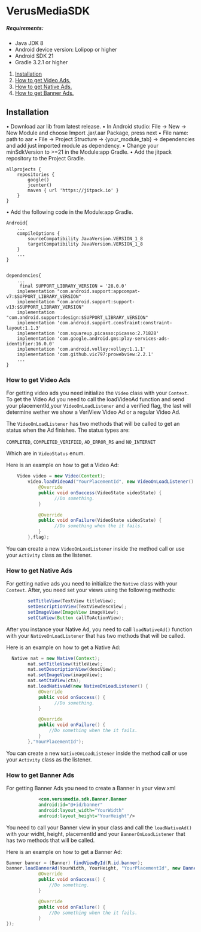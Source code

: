 # VerusMediaSDK
##### Requirements:

* Java JDK 8
* Android device version: Lolipop or higher
* Android SDK 21
* Gradle 3.2.1 or higher

1. [ Installation ](#ins)
2. [ How to get Video Ads. ](#video)
2. [ How to get Native Ads. ](#native)
2. [ How to get Banner Ads. ](#banner)

<a name="ins"></a>
## Installation
•	Download aar lib from latest release. 
•	In Android studio: File -> New -> New Module and choose Import .jar/.aar Package, press next
•	File name: path to aar
•	File -> Project Structure -> {your_module_tab} -> dependencies and add just imported module as dependency.
•	Change your minSdkVersion to >=21 in the Module:app Gradle.
•	Add the jitpack repository to the Project Gradle.
```
allprojects {
    repositories {
        google()
        jcenter()
        maven { url 'https://jitpack.io' }
    }
}
```
•	Add the following code in the Module:app Gradle.
```
Android{
    ...
    compileOptions {
        sourceCompatibility JavaVersion.VERSION_1_8
        targetCompatibility JavaVersion.VERSION_1_8
    }
    ...
}


dependencies{
    ...
     final SUPPORT_LIBRARY_VERSION = '28.0.0'
    implementation "com.android.support:appcompat-v7:$SUPPORT_LIBRARY_VERSION"
    implementation "com.android.support:support-v13:$SUPPORT_LIBRARY_VERSION"
    implementation "com.android.support:design:$SUPPORT_LIBRARY_VERSION"
    implementation 'com.android.support.constraint:constraint-layout:1.1.3'
    implementation 'com.squareup.picasso:picasso:2.71828'
    implementation 'com.google.android.gms:play-services-ads-identifier:16.0.0'
    implementation 'com.android.volley:volley:1.1.1'
    implementation 'com.github.vic797:prowebview:2.2.1'
    ...
}

```
<a name="video"></a>
### How to get Video Ads
For getting video ads you need initialize the `Video` class with your `Context`.
To get the Video Ad you need to call the loadVideoAd function and send your placementId,your `VideoOnLoadListener` and a verified flag, the last will determine wether we show a VeriView Video Ad or a regular Video Ad.

The `VideoOnLoadListener` has two methods that will be called to get an status when the Ad finishes.
The status types are:

`COMPLETED`, `COMPLETED_VERIFIED`, `AD_ERROR_RS` and `NO_INTERNET`

Which are in `VideoStatus` enum.

Here is an example on how to get a Video Ad:

```java
    Video video = new Video(Context);
        video.loadVideoAd("YourPlacementId", new VideoOnLoadListener() {
            @Override
            public void onSuccess(VideoState videoState) {
                  //Do something.
            }

            @Override
            public void onFailure(VideoState videoState) {
                  //Do something when the it fails.   
            }
        },flag);
```
You can create a new `VideoOnLoadListener` inside the method call or use your `Activity` class as the listener.

<a name="native"></a>
### How to get Native Ads
For getting native ads you need to initialize the `Native` class with your `Context`. After, you need set your views using the following methods:

```java
        setTitleView(TextView titleView);
        setDescriptionView(TextViewdescView);
        setImageView(ImageView imageView);
        setCtaView(Button callToActionView);
```


After you instance your Native Ad, you need to call `loadNativeAd()` function with your `NativeOnLoadListener` that has two methods that will be called. 

Here is an example on how to get a Native Ad:

```java
  Native nat = new Native(Context);
        nat.setTitleView(titleView);
        nat.setDescriptionView(descView);
        nat.setImageView(imageView);
        nat.setCtaView(cta);
        nat.loadNativeAd(new NativeOnLoadListener() {
            @Override
            public void onSuccess() {
                  //Do something.
            }

            @Override
            public void onFailure() {
                //Do something when the it fails.
            }
        },"YourPlacementId");
```
You can create a new `NativeOnLoadListener` inside the method call or use your `Activity` class as the listener.
<a name="banner"></a>
### How to get Banner Ads
For getting Banner Ads you need to create a Banner in your view.xml
```xml
            <com.verusmedia.sdk.Banner.Banner
            android:id="@+id/banner"
            android:layout_width="YourWidth"
            android:layout_height="YourHeight"/>           
```

You need to call your Banner view in your class and call the `loadNativeAd()` with your widht, height, placementId and your `BannerOnLoadListener` that has two methods that will be called. 

Here is an example on how to get a Banner Ad:
```java
Banner banner = (Banner) findViewById(R.id.banner);
banner.loadBannerAd(YourWidth, YourHeight, "YourPlacementId", new BannerOnLoadListener() {
            @Override
            public void onSuccess() {
                //Do something.
            }

            @Override
            public void onFailure() {
                //Do something when the it fails.
            }
});
```
        
